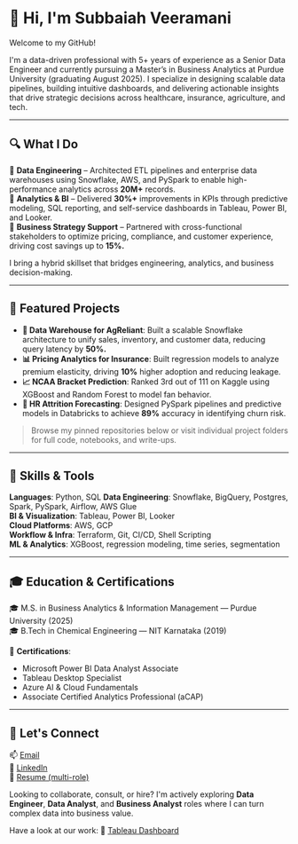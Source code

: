 # 👋 Hi, I'm Subbaiah Veeramani

Welcome to my GitHub!

I'm a data-driven professional with 5+ years of experience as a Senior Data Engineer and currently pursuing a Master’s in Business Analytics at Purdue University (graduating August 2025). I specialize in designing scalable data pipelines, building intuitive dashboards, and delivering actionable insights that drive strategic decisions across healthcare, insurance, agriculture, and tech.

---

## 🔍 What I Do

🔹 **Data Engineering** – Architected ETL pipelines and enterprise data warehouses using Snowflake, AWS, and PySpark to enable high-performance analytics across **20M+** records.  
🔹 **Analytics & BI** – Delivered **30%+** improvements in KPIs through predictive modeling, SQL reporting, and self-service dashboards in Tableau, Power BI, and Looker.  
🔹 **Business Strategy Support** – Partnered with cross-functional stakeholders to optimize pricing, compliance, and customer experience, driving cost savings up to **15%.**

I bring a hybrid skillset that bridges engineering, analytics, and business decision-making.

---

## 🚀 Featured Projects

- **🏢 Data Warehouse for AgReliant**: Built a scalable Snowflake architecture to unify sales, inventory, and customer data, reducing query latency by **50%.**  
- **📊 Pricing Analytics for Insurance**: Built regression models to analyze premium elasticity, driving **10%** higher adoption and reducing leakage.  
- **📈 NCAA Bracket Prediction**: Ranked 3rd out of 111 on Kaggle using XGBoost and Random Forest to model fan behavior.  
- **🧠 HR Attrition Forecasting**: Designed PySpark pipelines and predictive models in Databricks to achieve **89%** accuracy in identifying churn risk.

> Browse my pinned repositories below or visit individual project folders for full code, notebooks, and write-ups.

---

## 🧰 Skills & Tools

**Languages**: Python, SQL 
**Data Engineering**: Snowflake, BigQuery, Postgres, Spark, PySpark, Airflow, AWS Glue  
**BI & Visualization**: Tableau, Power BI, Looker  
**Cloud Platforms**: AWS, GCP  
**Workflow & Infra**: Terraform, Git, CI/CD, Shell Scripting  
**ML & Analytics**: XGBoost, regression modeling, time series, segmentation

---

## 🎓 Education & Certifications

🎓 M.S. in Business Analytics & Information Management — Purdue University (2025)  
🎓 B.Tech in Chemical Engineering — NIT Karnataka (2019)  

📌 **Certifications**:  
- Microsoft Power BI Data Analyst Associate  
- Tableau Desktop Specialist  
- Azure AI & Cloud Fundamentals  
- Associate Certified Analytics Professional (aCAP)

---

## 🤝 Let's Connect

📫 [Email](mailto:veeraman@purdue.edu)  
🔗 [LinkedIn](https://www.linkedin.com/in/subbaiahveeramani)  
📄 [Resume (multi-role)](link-to-your-master-resume-or-Notion)

Looking to collaborate, consult, or hire? I'm actively exploring **Data Engineer**, **Data Analyst**, and **Business Analyst** roles where I can turn complex data into business value.


Have a look at our work: 🔗 [Tableau Dashboard](https://public.tableau.com/app/profile/subbaiah.veeramani/viz/CCACDashboard-TeamDataCurry/1_EDAKPIs)   
<!--
**subbu1307/subbu1307** is a ✨ _special_ ✨ repository because its `README.md` (this file) appears on your GitHub profile.

Here are some ideas to get you started:

- 🔭 I’m currently working on ...
- 🌱 I’m currently learning ...
- 👯 I’m looking to collaborate on ...
- 🤔 I’m looking for help with ...
- 💬 Ask me about ...
- 📫 How to reach me: ...
- 😄 Pronouns: ...
- ⚡ Fun fact: ...
-->
